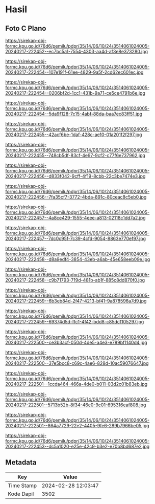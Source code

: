 # Hasil

## Foto C Plano

https://sirekap-obj-formc.kpu.go.id/76d6/pemilu/pdpr/35/14/06/10/24/3514061024005-20240217-222452--ec7bc5a1-7554-4303-aa4d-af3e8e373280.jpg

https://sirekap-obj-formc.kpu.go.id/76d6/pemilu/pdpr/35/14/06/10/24/3514061024005-20240217-222454--107e191f-61ee-4829-9a5f-2cd62ec601ec.jpg

https://sirekap-obj-formc.kpu.go.id/76d6/pemilu/pdpr/35/14/06/10/24/3514061024005-20240217-222454--0206bf2d-1cc1-431b-9a71-ce5ce4791b6e.jpg

https://sirekap-obj-formc.kpu.go.id/76d6/pemilu/pdpr/35/14/06/10/24/3514061024005-20240217-222454--5da9f128-7c15-4abf-88da-baa7ec83ff51.jpg

https://sirekap-obj-formc.kpu.go.id/76d6/pemilu/pdpr/35/14/06/10/24/3514061024005-20240217-222455--42acf6be-1daf-428c-ae10-01a201f2f297.jpg

https://sirekap-obj-formc.kpu.go.id/76d6/pemilu/pdpr/35/14/06/10/24/3514061024005-20240217-222455--748cb5df-83cf-4e97-9cf2-c77f6e737962.jpg

https://sirekap-obj-formc.kpu.go.id/76d6/pemilu/pdpr/35/14/06/10/24/3514061024005-20240217-222456--d833f042-9cff-4f19-8cbb-22c3be7474e3.jpg

https://sirekap-obj-formc.kpu.go.id/76d6/pemilu/pdpr/35/14/06/10/24/3514061024005-20240217-222456--7fa35cf7-3772-4bda-891c-80ceac8c5eb0.jpg

https://sirekap-obj-formc.kpu.go.id/76d6/pemilu/pdpr/35/14/06/10/24/3514061024005-20240217-222457--4a8ce429-1555-4eee-a813-02118c1dd7a2.jpg

https://sirekap-obj-formc.kpu.go.id/76d6/pemilu/pdpr/35/14/06/10/24/3514061024005-20240217-222457--7dc0c95f-7c39-4cfd-9054-8863e770ef97.jpg

https://sirekap-obj-formc.kpu.go.id/76d6/pemilu/pdpr/35/14/06/10/24/3514061024005-20240217-222458--d8a9edf4-3854-43eb-a6ab-45e658eeb09e.jpg

https://sirekap-obj-formc.kpu.go.id/76d6/pemilu/pdpr/35/14/06/10/24/3514061024005-20240217-222458--c9b71793-719d-481b-ab1f-885c8dd870f0.jpg

https://sirekap-obj-formc.kpu.go.id/76d6/pemilu/pdpr/35/14/06/10/24/3514061024005-20240217-222459--6b3eb84d-2f47-4213-bf41-9a878596a7d9.jpg

https://sirekap-obj-formc.kpu.go.id/76d6/pemilu/pdpr/35/14/06/10/24/3514061024005-20240217-222459--69374d5d-ffc1-4f42-bdd8-c85dc1105297.jpg

https://sirekap-obj-formc.kpu.go.id/76d6/pemilu/pdpr/35/14/06/10/24/3514061024005-20240217-222500--ce3b3acf-050d-4de5-a4e3-e789bf1140d4.jpg

https://sirekap-obj-formc.kpu.go.id/76d6/pemilu/pdpr/35/14/06/10/24/3514061024005-20240217-222500--37e5bcc8-c69c-4ae6-828d-10ac59076647.jpg

https://sirekap-obj-formc.kpu.go.id/76d6/pemilu/pdpr/35/14/06/10/24/3514061024005-20240217-222501--1ccda464-466a-4de0-b011-03d2c01b83eb.jpg

https://sirekap-obj-formc.kpu.go.id/76d6/pemilu/pdpr/35/14/06/10/24/3514061024005-20240217-222501--5713b52b-8f34-46e0-9c01-695316eaf808.jpg

https://sirekap-obj-formc.kpu.go.id/76d6/pemilu/pdpr/35/14/06/10/24/3514061024005-20240217-222501--864a7729-22e2-4405-9fe6-289b7966be05.jpg

https://sirekap-obj-formc.kpu.go.id/76d6/pemilu/pdpr/35/14/06/10/24/3514061024005-20240217-222453--dc5a1020-e25e-42c9-b3e2-e70b8bd687e2.jpg


## Metadata

| Key        | Value               |
| ---------- | ------------------- |
| Time Stamp | 2024-02-28 12:03:47 |
| Kode Dapil | 3502                |



